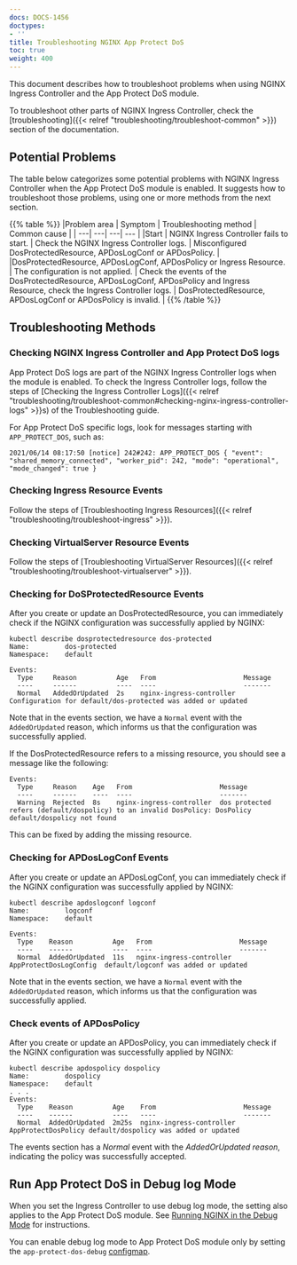 ```yaml
---
docs: DOCS-1456
doctypes:
- ''
title: Troubleshooting NGINX App Protect DoS
toc: true
weight: 400
---
```


This document describes how to troubleshoot problems when using NGINX Ingress Controller and the App Protect DoS module.

To troubleshoot other parts of NGINX Ingress Controller, check the [troubleshooting]({{< relref "troubleshooting/troubleshoot-common" >}}) section of the documentation.

## Potential Problems

The table below categorizes some potential problems with NGINX Ingress Controller when the App Protect DoS module is enabled. It suggests how to troubleshoot those problems, using one or more methods from the next section.

{{% table %}}
|Problem area | Symptom | Troubleshooting method | Common cause |
| ---| ---| ---| --- |
|Start | NGINX Ingress Controller fails to start. | Check the NGINX Ingress Controller logs. | Misconfigured DosProtectedResource, APDosLogConf or APDosPolicy. |
|DosProtectedResource, APDosLogConf, APDosPolicy or Ingress Resource. | The configuration is not applied. | Check the events of the DosProtectedResource, APDosLogConf, APDosPolicy and Ingress Resource, check the Ingress Controller logs. | DosProtectedResource, APDosLogConf or APDosPolicy is invalid. |
{{% /table %}}

## Troubleshooting Methods

### Checking NGINX Ingress Controller and App Protect DoS logs

App Protect DoS logs are part of the NGINX Ingress Controller logs when the module is enabled. To check the Ingress Controller logs, follow the steps of [Checking the Ingress Controller Logs]({{< relref "troubleshooting/troubleshoot-common#checking-nginx-ingress-controller-logs" >}}s) of the Troubleshooting guide.

For App Protect DoS specific logs, look for messages starting with `APP_PROTECT_DOS`, such as:

```shell
2021/06/14 08:17:50 [notice] 242#242: APP_PROTECT_DOS { "event": "shared_memory_connected", "worker_pid": 242, "mode": "operational", "mode_changed": true }
```

### Checking Ingress Resource Events

Follow the steps of [Troubleshooting Ingress Resources]({{< relref "troubleshooting/troubleshoot-ingress" >}}).

### Checking VirtualServer Resource Events

Follow the steps of [Troubleshooting VirtualServer Resources]({{< relref "troubleshooting/troubleshoot-virtualserver" >}}).

### Checking for DoSProtectedResource Events

After you create or update an DosProtectedResource, you can immediately check if the NGINX configuration was successfully applied by NGINX:

```shell
kubectl describe dosprotectedresource dos-protected
Name:         dos-protected
Namespace:    default

Events:
  Type     Reason          Age   From                      Message
  ----     ------          ----  ----                      -------
  Normal   AddedOrUpdated  2s    nginx-ingress-controller  Configuration for default/dos-protected was added or updated
```

Note that in the events section, we have a `Normal` event with the `AddedOrUpdated` reason, which informs us that the configuration was successfully applied.

If the DosProtectedResource refers to a missing resource, you should see a message like the following:

```shell
Events:
  Type     Reason    Age   From                      Message
  ----     ------    ----  ----                      -------
  Warning  Rejected  8s    nginx-ingress-controller  dos protected refers (default/dospolicy) to an invalid DosPolicy: DosPolicy default/dospolicy not found
```

This can be fixed by adding the missing resource.

### Checking for APDosLogConf Events

After you create or update an APDosLogConf, you can immediately check if the NGINX configuration was successfully applied by NGINX:

```shell
kubectl describe apdoslogconf logconf
Name:         logconf
Namespace:    default

Events:
  Type    Reason          Age   From                      Message
  ----    ------          ----  ----                      -------
  Normal  AddedOrUpdated  11s   nginx-ingress-controller  AppProtectDosLogConfig  default/logconf was added or updated
```

Note that in the events section, we have a `Normal` event with the `AddedOrUpdated` reason, which informs us that the configuration was successfully applied.

### Check events of APDosPolicy

After you create or update an APDosPolicy, you can immediately check if the NGINX configuration was successfully applied by NGINX:

```shell
kubectl describe apdospolicy dospolicy
Name:         dospolicy
Namespace:    default
. . .
Events:
  Type    Reason          Age    From                      Message
  ----    ------          ----   ----                      -------
  Normal  AddedOrUpdated  2m25s  nginx-ingress-controller  AppProtectDosPolicy default/dospolicy was added or updated
```

The events section has a *Normal* event with the *AddedOrUpdated reason*, indicating the policy was successfully accepted.

## Run App Protect DoS in Debug log Mode

When you set the Ingress Controller to use debug log mode, the setting also applies to the App Protect DoS module.  See  [Running NGINX in the Debug Mode](/nginx-ingress-controller/troubleshooting/#running-nginx-in-the-debug-mode) for instructions.

You can enable debug log mode to App Protect DoS module only by setting the `app-protect-dos-debug` [configmap](/nginx-ingress-controller/configuration/global-configuration/configmap-resource#modules).
